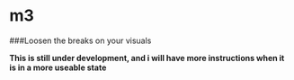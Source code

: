 # m3

###Loosen the breaks on your visuals

**This is still under development, and i will have more instructions when it is in a more useable state**

